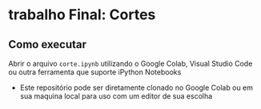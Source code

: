 # trabalho Final: Cortes

## Como executar
Abrir o arquivo `corte.ipynb` utilizando o Google Colab, Visual Studio Code ou outra ferramenta que suporte iPython Notebooks
* Este repositório pode ser diretamente clonado no Google Colab ou em sua maquina local para uso com um editor de sua escolha  